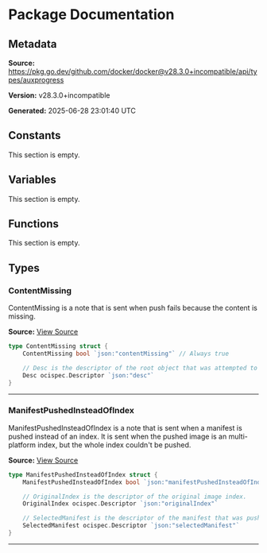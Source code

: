 # Package Documentation

## Metadata

**Source:** https://pkg.go.dev/github.com/docker/docker@v28.3.0+incompatible/api/types/auxprogress

**Version:** v28.3.0+incompatible

**Generated:** 2025-06-28 23:01:40 UTC

## Constants

This section is empty.

## Variables

This section is empty.

## Functions

This section is empty.

## Types

### ContentMissing

ContentMissing is a note that is sent when push fails because the content is missing.

**Source:** [View Source](https://github.com/docker/docker/blob/v28.3.0/api/types/auxprogress/push.go#L21)  

```go
type ContentMissing struct {
	ContentMissing bool `json:"contentMissing"` // Always true

	// Desc is the descriptor of the root object that was attempted to be pushed.
	Desc ocispec.Descriptor `json:"desc"`
}
```

---

### ManifestPushedInsteadOfIndex

ManifestPushedInsteadOfIndex is a note that is sent when a manifest is pushed
instead of an index.  It is sent when the pushed image is an multi-platform
index, but the whole index couldn't be pushed.

**Source:** [View Source](https://github.com/docker/docker/blob/v28.3.0/api/types/auxprogress/push.go#L10)  

```go
type ManifestPushedInsteadOfIndex struct {
	ManifestPushedInsteadOfIndex bool `json:"manifestPushedInsteadOfIndex"` // Always true

	// OriginalIndex is the descriptor of the original image index.
	OriginalIndex ocispec.Descriptor `json:"originalIndex"`

	// SelectedManifest is the descriptor of the manifest that was pushed instead.
	SelectedManifest ocispec.Descriptor `json:"selectedManifest"`
}
```

---

